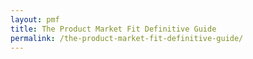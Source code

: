 ```yaml
---
layout: pmf
title: The Product Market Fit Definitive Guide
permalink: /the-product-market-fit-definitive-guide/
---
```

